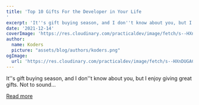 ```yaml
---
title: 'Top 10 Gifts For the Developer in Your Life
'
excerpt: 'It''s gift buying season, and I don''t know about you, but I enjoy giving great gifts. Not to sound...'
date: '2021-12-14'
coverImage: 'https://res.cloudinary.com/practicaldev/image/fetch/s--HXnDUGAC--/c_imagga_scale,f_auto,fl_progressive,h_420,q_auto,w_1000/https://dev-to-uploads.s3.amazonaws.com/uploads/articles/34t603y91j36g5at96oj.png'
author:
  name: Koders
  picture: "assets/blog/authors/koders.png"
ogImage:
  url: 'https://res.cloudinary.com/practicaldev/image/fetch/s--HXnDUGAC--/c_imagga_scale,f_auto,fl_progressive,h_420,q_auto,w_1000/https://dev-to-uploads.s3.amazonaws.com/uploads/articles/34t603y91j36g5at96oj.png'
---
```


It''s gift buying season, and I don''t know about you, but I enjoy giving great gifts. Not to sound...

[Read more](https://dev.to/github/top-11-gifts-for-the-developer-in-your-life-893)
